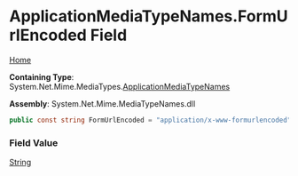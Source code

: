 # ApplicationMediaTypeNames\.FormUrlEncoded Field

[Home](../../../README.md)

**Containing Type**: System\.Net\.Mime\.MediaTypes\.[ApplicationMediaTypeNames](../README.md)

**Assembly**: System\.Net\.Mime\.MediaTypeNames\.dll

```csharp
public const string FormUrlEncoded = "application/x-www-formurlencoded"
```

### Field Value

[String](https://docs.microsoft.com/en-us/dotnet/api/system.string)

